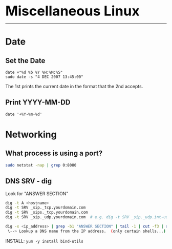 **<span style="font-size:3em;color:black">Miscellaneous Linux</span>**
***

# Date

## Set the Date
```
date +"%d %b %Y %H:%M:%S"
sudo date -s "4 DEC 2007 13:45:00"
```
The 1st prints the current date in the format that the 2nd accepts.

## Print YYYY-MM-DD
```
date '+%Y-%m-%d'
```

# Networking

## What process is using a port?
```bash
sudo netstat -nap | grep 0:8080
```

## DNS SRV - dig
Look for "ANSWER SECTION"

```bash
dig -t A <hostname>
dig -t SRV _sip._tcp.yourdomain.com
dig -t SRV _sips._tcp.yourdomain.com
dig -t SRV _sip._udp.yourdomain.com  # e.g. dig -t SRV _sip._udp.int-udp.pingtel.com

dig -x <ip_address> | grep -b1 "ANSWER SECTION" | tail -1 | cut -f3 | sed -e "s/.$//g"
 \--> Lookup a DNS name from the IP address.  (only certain shells...)
```

INSTALL: ```yum -y install bind-utils```
